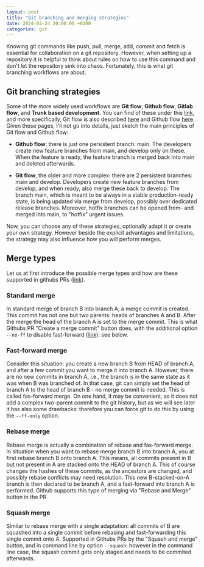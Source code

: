```yaml
---
layout: post
title: "Git branching and merging strategies"
date: 2024-02-24 20:00:00 +0100
categories: git
---
```


Knowing git commands like push, pull, merge, add, commit and fetch is essential for collaboration on a git repository. However, when setting up a repository it is helpful to think about rules on how to use this command and don't let the repository sink into chaos. Fortunately, this is what git branching workflows are about.

## Git branching strategies

Some of the more widely used workflows are **Git flow**, **Github flow**, **Gitlab flow**, and **Trunk based development**. You can find of these under this [link](https://www.abtasty.com/blog/git-branching-strategies/), and more specifically, Git flow is also described [here](https://nvie.com/posts/a-successful-git-branching-model/) and Github flow [here](https://docs.github.com/en/get-started/using-github/github-flow). Given these pages, I'll not go into details, just sketch the main principles of Git flow and Github flow:

- **Github flow**: there is just one persistent branch: main. The developers create new feature branches from main, and develop only on these. When the feature is ready, the feature branch is merged back into main and deleted afterwards.

- **Git flow**, the older and more complex: there are 2 persistent branches: main and develop. Developers create new feature branches from develop, and when ready, also merge these back to develop. The branch main, which is meant to be always in a stable production-ready state, is being updated via merge from develop, possibly over dedicated release branches. Moreover, hotfix branches can be opened from- and merged into main, to "hotfix" urgent issues.

Now, you can choose any of these strategies, optionally adapt it or create your own strategy. However beside the explicit advantages and limitations, the strategy may also influence how you will perform merges.

## Merge types
Let us at first introduce the possible merge types and how are these supported in githubs PRs ([link](https://docs.github.com/en/pull-requests/collaborating-with-pull-requests/incorporating-changes-from-a-pull-request/merging-a-pull-request#merging-a-pull-request)).

### Standard merge
In standard merge of branch B into branch A, a merge commit is created. This commit has not one but two parents: heads of branches A and B. After the merge the head of the branch A is set to the merge commit. This is what Githubs PR "Create a merge commit" button does, with the additional option `--no-ff` to disable fast-forward ([link](https://docs.github.com/en/pull-requests/collaborating-with-pull-requests/incorporating-changes-from-a-pull-request/about-pull-request-merges#merge-your-commits)): see below.

### Fast-forward merge
Consider this situation: you create a new branch B from HEAD of branch A, and after a few commit you want to merge it into branch A. However, there are no new commits in branch A, i.e., the branch is in the same state as it was when B was branched of.  In that case, git can simply set the head of branch A to the head of branch B - no merge commit is needed. This is called fas-forward merge. On one hand, it may be convenient, as it does not add a complex two-parent commit to the git history, but as we will see later it has also some drawbacks: therefore you can force git to do this by using the `--ff-only` option.

### Rebase merge
Rebase merge is actually a combination of rebase and fas-forward merge. In situation when you want to rebase merge branch B into branch A, you at first rebase branch B onto branch A. This means, all commits present in B but not present in A are stacked onto the HEAD of branch A. This of course changes the hashes of these commits, as the ancestors are changed, and possibly rebase conflicts may need resolution. This new B-stacked-on-A branch is then declared to be branch A, and a fast-forward into branch A is performed. Github supports this type of merging via "Rebase and Merge" button in the PR

### Squash merge
Similar to rebase merge with a single adaptation: all commits of B are squashed into a single commit before rebasing and fast-forwarding this single commit onto A. Supported in Githubs PRs by the "Squash and merge" button, and in command line by option `--squash`: however in the command line case, the squash commit gets only staged and needs to be commited afterwards.

